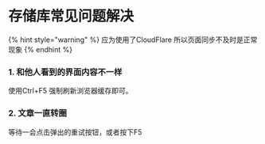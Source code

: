 # 存储库常见问题解决

{% hint style="warning" %}
应为使用了CloudFlare 所以页面同步不及时是正常现象
{% endhint %}

### 1. 和他人看到的界面内容不一样&#x20;

使用Ctrl+F5 强制刷新浏览器缓存即可。

### 2. 文章一直转圈

等待一会点击弹出的重试按钮，或者按下F5
